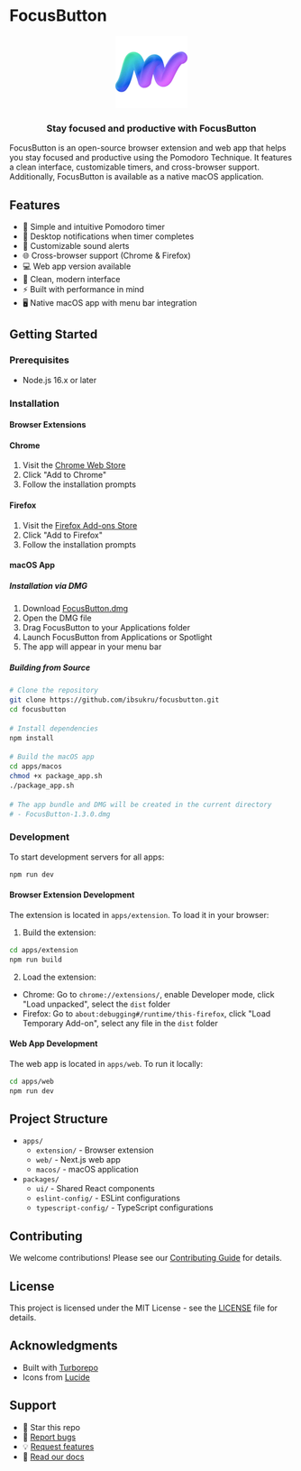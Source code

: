 # FocusButton

<div align="center">
  <img src="apps/extension/public/icons/icon-128.png" alt="FocusButton Logo" width="128" height="128">
  <h3>Stay focused and productive with FocusButton</h3>
</div>

FocusButton is an open-source browser extension and web app that helps you stay focused and productive using the Pomodoro Technique. It features a clean interface, customizable timers, and cross-browser support. Additionally, FocusButton is available as a native macOS application.

## Features

- 🎯 Simple and intuitive Pomodoro timer
- 🔔 Desktop notifications when timer completes
- 🎵 Customizable sound alerts
- 🌐 Cross-browser support (Chrome & Firefox)
- 💻 Web app version available
- 🎨 Clean, modern interface
- ⚡ Built with performance in mind
- 🖥 Native macOS app with menu bar integration

## Getting Started

### Prerequisites

- Node.js 16.x or later

### Installation

#### Browser Extensions

#### Chrome

1. Visit the [Chrome Web Store](https://chromewebstore.google.com/detail/focusbutton/nkomoiomfaeodakglkihapminhpgnibl)
2. Click "Add to Chrome"
3. Follow the installation prompts

#### Firefox

1. Visit the [Firefox Add-ons Store](https://addons.mozilla.org/en-US/firefox/addon/focusbutton)
2. Click "Add to Firefox"
3. Follow the installation prompts

#### macOS App

##### Installation via DMG

1. Download [FocusButton.dmg](https://focusbutton.com/FocusButton-1.3.0.dmg)
2. Open the DMG file
3. Drag FocusButton to your Applications folder
4. Launch FocusButton from Applications or Spotlight
5. The app will appear in your menu bar

##### Building from Source

```bash
# Clone the repository
git clone https://github.com/ibsukru/focusbutton.git
cd focusbutton

# Install dependencies
npm install

# Build the macOS app
cd apps/macos
chmod +x package_app.sh
./package_app.sh

# The app bundle and DMG will be created in the current directory
# - FocusButton-1.3.0.dmg
```

### Development

To start development servers for all apps:

```bash
npm run dev
```

#### Browser Extension Development

The extension is located in `apps/extension`. To load it in your browser:

1. Build the extension:

```bash
cd apps/extension
npm run build
```

2. Load the extension:

- Chrome: Go to `chrome://extensions/`, enable Developer mode, click "Load unpacked", select the `dist` folder
- Firefox: Go to `about:debugging#/runtime/this-firefox`, click "Load Temporary Add-on", select any file in the `dist` folder

#### Web App Development

The web app is located in `apps/web`. To run it locally:

```bash
cd apps/web
npm run dev
```

## Project Structure

- `apps/`
  - `extension/` - Browser extension
  - `web/` - Next.js web app
  - `macos/` - macOS application
- `packages/`
  - `ui/` - Shared React components
  - `eslint-config/` - ESLint configurations
  - `typescript-config/` - TypeScript configurations

## Contributing

We welcome contributions! Please see our [Contributing Guide](CONTRIBUTING.md) for details.

## License

This project is licensed under the MIT License - see the [LICENSE](LICENSE) file for details.

## Acknowledgments

- Built with [Turborepo](https://turbo.build/repo)
- Icons from [Lucide](https://lucide.dev/)

## Support

- 🌟 Star this repo
- 🐛 [Report bugs](https://github.com/ibsukru/focusbutton/issues)
- 💡 [Request features](https://github.com/ibsukru/focusbutton/issues)
- 📖 [Read our docs](https://github.com/ibsukru/focusbutton/wiki)
